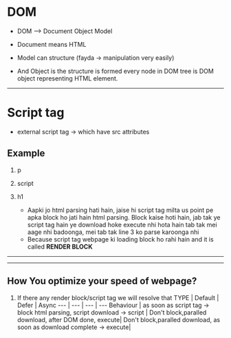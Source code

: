 # DOM

- DOM --> Document Object Model

- Document means HTML
- Model can structure (fayda -> manipulation very easily)
- And Object is the structure is formed every node in DOM tree is DOM object representing HTML element.

---

# Script tag

- external script tag -> which have src attributes

## Example

1. p
2. script
3. h1

   - Aapki jo html parsing hati hain, jaise hi script tag milta us point pe apka block ho jati hain html parsing.
     Block kaise hoti hain, jab tak ye script tag hain ye download hoke execute nhi hota hain tab tak mei aage nhi badoonga, mei tab tak line 3 ko parse karoonga nhi
   - Because script tag webpage ki loading block ho rahi hain
     and it is called **RENDER BLOCK**

---

---

## How You optimize your speed of webpage?

1. If there any render block/script tag we will resolve that
   TYPE | Default | Defer | Async
   --- | --- | --- | ---
   Behaviour | as soon as script tag -> block html parsing, script download -> script | Don't block,paralled download, after DOM done, execute| Don't block,paralled download, as soon as download complete -> execute|
